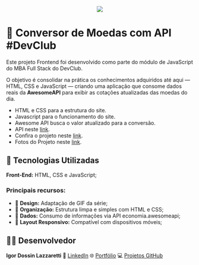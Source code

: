 <!--
  :currency_exchange: Currency Converter
  Message: Update Scrypt
 -->

<div align="center">
  <img src="https://igorlazzaretti.github.io/currency-converter/assets/midia/gif-capa-currency.gif">
</div>

# 💱 Conversor de Moedas com API #DevClub

Este projeto Frontend foi desenvolvido como parte do módulo de JavaScript do MBA Full Stack do DevClub.

O objetivo é consolidar na prática os conhecimentos adquiridos até aqui — HTML, CSS e JavaScript — criando uma aplicação que consome dados reais da **AwesomeAPI**  para exibir as cotações atualizadas das moedas do dia.

- HTML e CSS para a estrutura do site.
- Javascript para o funcionamento do site.
- Awesome API busca o valor atualizado para a conversão.
- API neste <a href="https://docs.awesomeapi.com.br/api-de-moedas"> link</a>.
- Confira o projeto neste <a href="https://igorlazzaretti.github.io/currency-converter"> link</a>.
- Fotos do Projeto neste <a href="https://flic.kr/s/aHBqjCyqp9">link</a>.


## 🚀 Tecnologias Utilizadas

**Front-End:** HTML, CSS e JavaScript;

### Principais recursos:
- 🎨 **Design:** Adaptação de GIF da série;
- 🧩 **Organização:** Estrutura limpa e simples com HTML e CSS;
- 🔗 **Dados:** Consumo de informações via API economia.awesomeapi;
- 📱 **Layout Responsivo:** Compatível com dispositivos móveis;

## 👨‍💻 Desenvolvedor

**Igor Dossin Lazzaretti**
🔗 [LinkedIn](https://www.linkedin.com/in/igorlazzaretti/)
🌐 [Portfólio](https://igorlazzaretti.com/)
💻 [Projetos GitHub](https://github.com/igorlazzaretti?tab=repositories)
